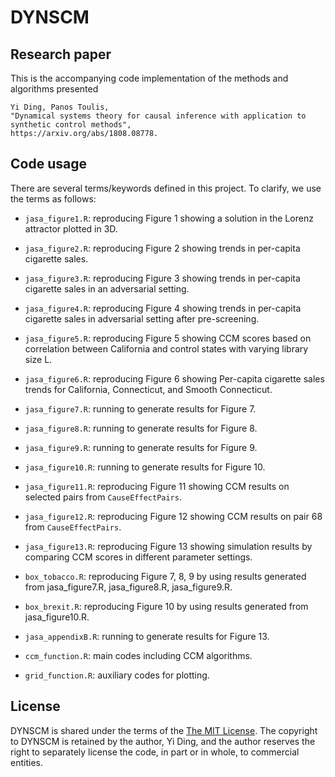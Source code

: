 # DYNSCM

## Research paper
This is the accompanying code implementation of the methods and algorithms presented
```
Yi Ding, Panos Toulis, 
"Dynamical systems theory for causal inference with application to synthetic control methods", 
https://arxiv.org/abs/1808.08778.
```

## Code usage

There are several terms/keywords defined in this project.
To clarify, we use the terms as follows:

* ```jasa_figure1.R```: reproducing Figure 1 showing a solution in the Lorenz attractor plotted in 3D. 

* ```jasa_figure2.R```: reproducing Figure 2 showing trends in per-capita cigarette sales. 

* ```jasa_figure3.R```: reproducing Figure 3 showing trends in per-capita cigarette sales in an adversarial setting.

* ```jasa_figure4.R```: reproducing Figure 4 showing trends in per-capita cigarette sales in adversarial setting after pre-screening. 

* ```jasa_figure5.R```: reproducing Figure 5 showing CCM scores based on correlation between California and control states with varying library size L. 

* ```jasa_figure6.R```: reproducing Figure 6 showing Per-capita cigarette sales trends for California, Connecticut, and Smooth Connecticut. 

* ```jasa_figure7.R```: running to generate results for Figure 7.
* ```jasa_figure8.R```: running to generate results for Figure 8.
* ```jasa_figure9.R```: running to generate results for Figure 9.
* ```jasa_figure10.R```: running to generate results for Figure 10.

* ```jasa_figure11.R```: reproducing Figure 11 showing CCM results on selected pairs from ```CauseEffectPairs```.

* ```jasa_figure12.R```: reproducing Figure 12 showing CCM results on pair 68 from ```CauseEffectPairs```.

* ```jasa_figure13.R```: reproducing Figure 13 showing simulation results by comparing CCM scores in different parameter settings.

* ```box_tobacco.R```: reproducing Figure 7, 8, 9 by using results generated from jasa_figure7.R, jasa_figure8.R, jasa_figure9.R.

* ```box_brexit.R```: reproducing Figure 10 by using results generated from jasa_figure10.R.

* ```jasa_appendixB.R```: running to generate results for Figure 13.

* ```ccm_function.R```: main codes including CCM algorithms.

* ```grid_function.R```: auxiliary codes for plotting.

## License 

DYNSCM is shared under the terms of the [The MIT License](https://opensource.org/licenses/MIT). The copyright to DYNSCM is retained by the author, Yi Ding, and the author reserves the right to separately license the code, in part or in whole, to commercial entities.








